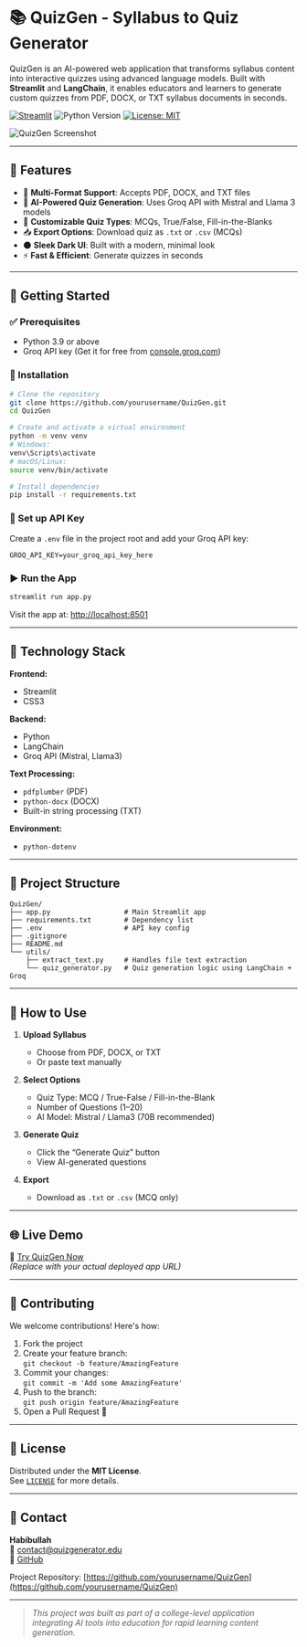 
# 📚 QuizGen - Syllabus to Quiz Generator

QuizGen is an AI-powered web application that transforms syllabus content into interactive quizzes using advanced language models. Built with **Streamlit** and **LangChain**, it enables educators and learners to generate custom quizzes from PDF, DOCX, or TXT syllabus documents in seconds.

[![Streamlit](https://static.streamlit.io/badges/streamlit_badge_black_white.svg)](https://your-app-url.streamlit.app/)
![Python Version](https://img.shields.io/badge/python-3.9%20%7C%203.10%20%7C%203.11-blue)
[![License: MIT](https://img.shields.io/badge/License-MIT-yellow.svg)](https://opensource.org/licenses/MIT)

![QuizGen Screenshot](https://via.placeholder.com/800x400.png?text=QuizGen+Screenshot)

---

## 🌟 Features

- 📄 **Multi-Format Support**: Accepts PDF, DOCX, and TXT files
- 🤖 **AI-Powered Quiz Generation**: Uses Groq API with Mistral and Llama 3 models
- 🎯 **Customizable Quiz Types**: MCQs, True/False, Fill-in-the-Blanks
- 📥 **Export Options**: Download quiz as `.txt` or `.csv` (MCQs)
- 🌑 **Sleek Dark UI**: Built with a modern, minimal look
- ⚡ **Fast & Efficient**: Generate quizzes in seconds

---

## 🚀 Getting Started

### ✅ Prerequisites

- Python 3.9 or above
- Groq API key (Get it for free from [console.groq.com](https://console.groq.com/))

### 🔧 Installation

```bash
# Clone the repository
git clone https://github.com/yourusername/QuizGen.git
cd QuizGen

# Create and activate a virtual environment
python -m venv venv
# Windows:
venv\Scripts\activate
# macOS/Linux:
source venv/bin/activate

# Install dependencies
pip install -r requirements.txt
```

### 🔐 Set up API Key

Create a `.env` file in the project root and add your Groq API key:

```env
GROQ_API_KEY=your_groq_api_key_here
```

### ▶️ Run the App

```bash
streamlit run app.py
```

Visit the app at: [http://localhost:8501](http://localhost:8501)

---

## 🧠 Technology Stack

**Frontend:**
- Streamlit
- CSS3

**Backend:**
- Python
- LangChain
- Groq API (Mistral, Llama3)

**Text Processing:**
- `pdfplumber` (PDF)
- `python-docx` (DOCX)
- Built-in string processing (TXT)

**Environment:**
- `python-dotenv`

---

## 📁 Project Structure

```
QuizGen/
├── app.py                  # Main Streamlit app
├── requirements.txt        # Dependency list
├── .env                    # API key config
├── .gitignore
├── README.md
└── utils/
    ├── extract_text.py     # Handles file text extraction
    └── quiz_generator.py   # Quiz generation logic using LangChain + Groq
```

---

## 📝 How to Use

1. **Upload Syllabus**
   - Choose from PDF, DOCX, or TXT
   - Or paste text manually

2. **Select Options**
   - Quiz Type: MCQ / True-False / Fill-in-the-Blank
   - Number of Questions (1–20)
   - AI Model: Mistral / Llama3 (70B recommended)

3. **Generate Quiz**
   - Click the “Generate Quiz” button
   - View AI-generated questions

4. **Export**
   - Download as `.txt` or `.csv` (MCQ only)

---

## 🌐 Live Demo

🔗 [Try QuizGen Now](https://your-app-url.streamlit.app/)  
_(Replace with your actual deployed app URL)_

---

## 🤝 Contributing

We welcome contributions! Here's how:

1. Fork the project
2. Create your feature branch:  
   `git checkout -b feature/AmazingFeature`
3. Commit your changes:  
   `git commit -m 'Add some AmazingFeature'`
4. Push to the branch:  
   `git push origin feature/AmazingFeature`
5. Open a Pull Request 🚀

---

## 📜 License

Distributed under the **MIT License**.  
See [`LICENSE`](https://opensource.org/licenses/MIT) for more details.

---

## 📧 Contact

**Habibullah**  
📧 contact@quizgenerator.edu  
🔗 [GitHub](https://github.com/yourusername)

Project Repository: [https://github.com/yourusername/QuizGen](https://github.com/yourusername/QuizGen)

---

> *This project was built as part of a college-level application integrating AI tools into education for rapid learning content generation.*
